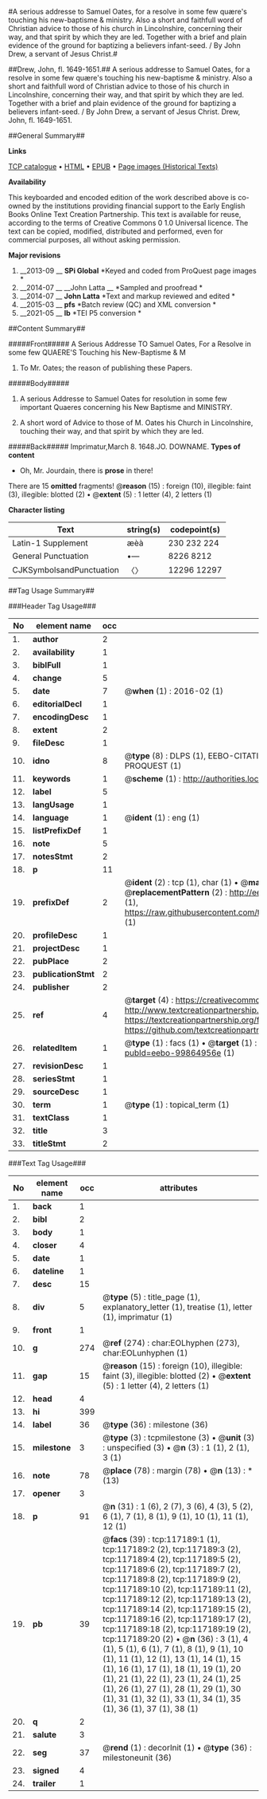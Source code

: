 #A serious addresse to Samuel Oates, for a resolve in some few quære's touching his new-baptisme & ministry. Also a short and faithfull word of Christian advice to those of his church in Lincolnshire, concerning their way, and that spirit by which they are led. Together with a brief and plain evidence of the ground for baptizing a believers infant-seed. / By John Drew, a servant of Jesus Christ.#

##Drew, John, fl. 1649-1651.##
A serious addresse to Samuel Oates, for a resolve in some few quære's touching his new-baptisme & ministry. Also a short and faithfull word of Christian advice to those of his church in Lincolnshire, concerning their way, and that spirit by which they are led. Together with a brief and plain evidence of the ground for baptizing a believers infant-seed. / By John Drew, a servant of Jesus Christ.
Drew, John, fl. 1649-1651.

##General Summary##

**Links**

[TCP catalogue](http://www.ota.ox.ac.uk/tcp/)  • 
[HTML](http://tei.it.ox.ac.uk/tcp/Texts-HTML/free/A81/A81742.html)  • 
[EPUB](http://tei.it.ox.ac.uk/tcp/Texts-EPUB/free/A81/A81742.epub) • 
[Page images (Historical Texts)](https://historicaltexts.jisc.ac.uk/eebo-99864956e)

**Availability**

This keyboarded and encoded edition of the work described above is co-owned by the
    institutions providing financial support to the Early English Books Online Text Creation
    Partnership. This text is available for reuse, according to the terms of  Creative Commons 0 1.0 Universal
    licence. The text can be copied, modified, distributed and performed, even for commercial
    purposes, all without asking permission.

**Major revisions**

1. __2013-09 __ __SPi Global__ *Keyed and coded from ProQuest page images *
1. __2014-07 __ __John Latta __ *Sampled and proofread *
1. __2014-07 __ __John Latta__ *Text and markup reviewed and edited *
1. __2015-03 __ __pfs__ *Batch review (QC) and XML conversion *
1. __2021-05 __ __lb__ *TEI P5 conversion *

##Content Summary##

#####Front#####
A Serious Addresse TO Samuel Oates, For a Resolve in some few QUAERE'S Touching his New-Baptisme & M
1. To Mr. Oates; the reason of publishing these Papers.

#####Body#####

1. A serious Addresse to Samuel Oates for resolution in some few important Quaeres concerning his New Baptisme and MINISTRY.

1. A short word of Advice to those of M. Oates his Church in Lincolnshire, touching their way, and that spirit by which they are led.

#####Back#####
Imprimatur,March 8. 1648.JO. DOWNAME.
**Types of content**

  * Oh, Mr. Jourdain, there is **prose** in there!

There are 15 **omitted** fragments! 
 @__reason__ (15) : foreign (10), illegible: faint (3), illegible: blotted (2)  •  @__extent__ (5) : 1 letter (4), 2 letters (1)

**Character listing**


|Text|string(s)|codepoint(s)|
|---|---|---|
|Latin-1 Supplement|æèà|230 232 224|
|General Punctuation|•—|8226 8212|
|CJKSymbolsandPunctuation|〈〉|12296 12297|

##Tag Usage Summary##

###Header Tag Usage###

|No|element name|occ|attributes|
|---|---|---|---|
|1.|__author__|2||
|2.|__availability__|1||
|3.|__biblFull__|1||
|4.|__change__|5||
|5.|__date__|7| @__when__ (1) : 2016-02 (1)|
|6.|__editorialDecl__|1||
|7.|__encodingDesc__|1||
|8.|__extent__|2||
|9.|__fileDesc__|1||
|10.|__idno__|8| @__type__ (8) : DLPS (1), EEBO-CITATION (1), VID (1), EEBO-PROQUEST (1), STC (3), PROQUEST (1)|
|11.|__keywords__|1| @__scheme__ (1) : http://authorities.loc.gov/ (1)|
|12.|__label__|5||
|13.|__langUsage__|1||
|14.|__language__|1| @__ident__ (1) : eng (1)|
|15.|__listPrefixDef__|1||
|16.|__note__|5||
|17.|__notesStmt__|2||
|18.|__p__|11||
|19.|__prefixDef__|2| @__ident__ (2) : tcp (1), char (1)  •  @__matchPattern__ (2) : ([0-9\-]+):([0-9IVX]+) (1), (.+) (1)  •  @__replacementPattern__ (2) : http://eebo.chadwyck.com/downloadtiff?vid=$1&page=$2 (1), https://raw.githubusercontent.com/textcreationpartnership/Texts/master/tcpchars.xml#$1 (1)|
|20.|__profileDesc__|1||
|21.|__projectDesc__|1||
|22.|__pubPlace__|2||
|23.|__publicationStmt__|2||
|24.|__publisher__|2||
|25.|__ref__|4| @__target__ (4) : https://creativecommons.org/publicdomain/zero/1.0/ (1), http://www.textcreationpartnership.org/docs/. (1), https://textcreationpartnership.org/faq/#faq05 (1), https://github.com/textcreationpartnership (1)|
|26.|__relatedItem__|1| @__type__ (1) : facs (1)  •  @__target__ (1) : https://data.historicaltexts.jisc.ac.uk/view?pubId=eebo-99864956e (1)|
|27.|__revisionDesc__|1||
|28.|__seriesStmt__|1||
|29.|__sourceDesc__|1||
|30.|__term__|1| @__type__ (1) : topical_term (1)|
|31.|__textClass__|1||
|32.|__title__|3||
|33.|__titleStmt__|2||


###Text Tag Usage###

|No|element name|occ|attributes|
|---|---|---|---|
|1.|__back__|1||
|2.|__bibl__|2||
|3.|__body__|1||
|4.|__closer__|4||
|5.|__date__|1||
|6.|__dateline__|1||
|7.|__desc__|15||
|8.|__div__|5| @__type__ (5) : title_page (1), explanatory_letter (1), treatise (1), letter (1), imprimatur (1)|
|9.|__front__|1||
|10.|__g__|274| @__ref__ (274) : char:EOLhyphen (273), char:EOLunhyphen (1)|
|11.|__gap__|15| @__reason__ (15) : foreign (10), illegible: faint (3), illegible: blotted (2)  •  @__extent__ (5) : 1 letter (4), 2 letters (1)|
|12.|__head__|4||
|13.|__hi__|399||
|14.|__label__|36| @__type__ (36) : milestone (36)|
|15.|__milestone__|3| @__type__ (3) : tcpmilestone (3)  •  @__unit__ (3) : unspecified (3)  •  @__n__ (3) : 1 (1), 2 (1), 3 (1)|
|16.|__note__|78| @__place__ (78) : margin (78)  •  @__n__ (13) : * (13)|
|17.|__opener__|3||
|18.|__p__|91| @__n__ (31) : 1 (6), 2 (7), 3 (6), 4 (3), 5 (2), 6 (1), 7 (1), 8 (1), 9 (1), 10 (1), 11 (1), 12 (1)|
|19.|__pb__|39| @__facs__ (39) : tcp:117189:1 (1), tcp:117189:2 (2), tcp:117189:3 (2), tcp:117189:4 (2), tcp:117189:5 (2), tcp:117189:6 (2), tcp:117189:7 (2), tcp:117189:8 (2), tcp:117189:9 (2), tcp:117189:10 (2), tcp:117189:11 (2), tcp:117189:12 (2), tcp:117189:13 (2), tcp:117189:14 (2), tcp:117189:15 (2), tcp:117189:16 (2), tcp:117189:17 (2), tcp:117189:18 (2), tcp:117189:19 (2), tcp:117189:20 (2)  •  @__n__ (36) : 3 (1), 4 (1), 5 (1), 6 (1), 7 (1), 8 (1), 9 (1), 10 (1), 11 (1), 12 (1), 13 (1), 14 (1), 15 (1), 16 (1), 17 (1), 18 (1), 19 (1), 20 (1), 21 (1), 22 (1), 23 (1), 24 (1), 25 (1), 26 (1), 27 (1), 28 (1), 29 (1), 30 (1), 31 (1), 32 (1), 33 (1), 34 (1), 35 (1), 36 (1), 37 (1), 38 (1)|
|20.|__q__|2||
|21.|__salute__|3||
|22.|__seg__|37| @__rend__ (1) : decorInit (1)  •  @__type__ (36) : milestoneunit (36)|
|23.|__signed__|4||
|24.|__trailer__|1||
